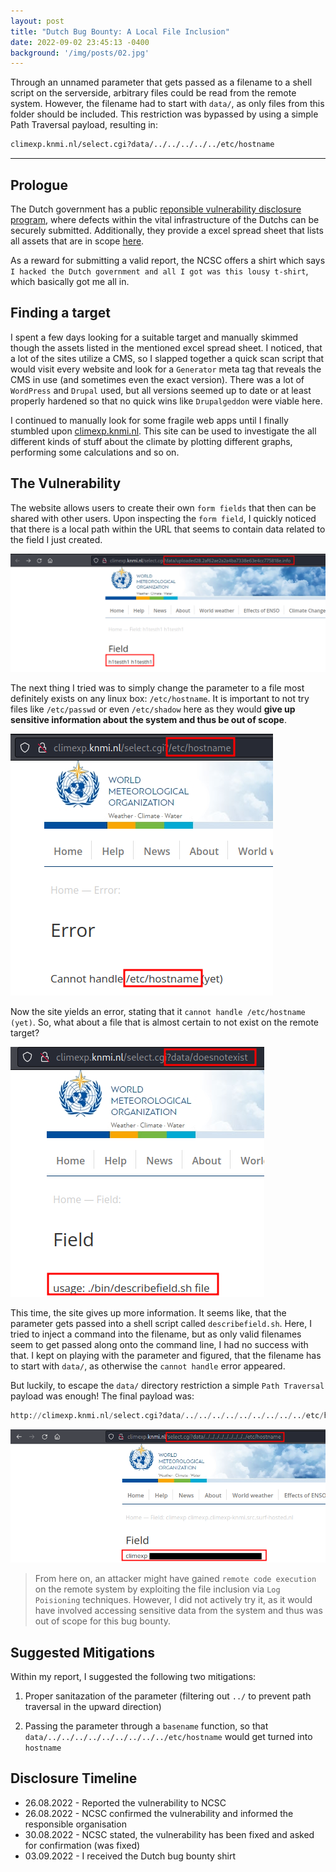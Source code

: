 ```yaml
---
layout: post
title: "Dutch Bug Bounty: A Local File Inclusion"
date: 2022-09-02 23:45:13 -0400
background: '/img/posts/02.jpg'
---
```


Through an unnamed parameter that gets passed as a filename to a shell script on the serverside, arbitrary files could be read from the remote system. However, the filename had to start with `data/`, as only files from this folder should be included. This restriction was bypassed by using a simple Path Traversal payload, resulting in:

```sh
climexp.knmi.nl/select.cgi?data/../../../../../etc/hostname
```

---

## Prologue
The Dutch government has a public [reponsible vulnerability disclosure program](https://english.ncsc.nl/contact/reporting-a-vulnerability-cvd), where defects within the vital infrastructure of the Dutchs can be securely submitted. Additionally, they provide a excel spread sheet that lists all assets that are in scope [here](https://www.communicatierijk.nl/vakkennis/r/rijkswebsites/verplichte-richtlijnen/websiteregister-rijksoverheid).

As a reward for submitting a valid report, the NCSC offers a shirt which says `I hacked the Dutch government and all I got was this lousy t-shirt`, which basically got me all in.

## Finding a target
I spent a few days looking for a suitable target and manually skimmed though the assets listed in the mentioned excel spread sheet. I noticed, that a lot of the sites utilize a CMS, so I slapped together a quick scan script that would visit every website and look for a `Generator` meta tag that reveals the CMS in use (and sometimes even the exact version). There was a lot of `WordPress` and `Drupal` used, but all versions seemed up to date or at least properly hardened so that no quick wins like `Drupalgeddon` were viable here.

I continued to manually look for some fragile web apps until I finally stumbled upon [climexp.knmi.nl](http://climexp.knmi.nl). This site can be used to investigate the all different kinds of stuff about the climate by plotting different graphs, performing some calculations and so on.

## The Vulnerability
The website allows users to create their own `form fields` that then can be shared with other users. Upon inspecting the `form field`, I quickly noticed that there is a local path within the URL that seems to contain data related to the field I just created.

![Normal Behaviour](/img/posts/path_url.png)

The next thing I tried was to simply change the parameter to a file most definitely exists on any linux box: `/etc/hostname`. It is important to not try files like `/etc/passwd` or even `/etc/shadow` here as they would **give up sensitive information about the system and thus be out of scope**.

![Trying a simple file inclusion](/img/posts/Pasted%20image%2020220904011745.png)

Now the site yields an error, stating that it `cannot handle /etc/hostname (yet)`. So, what about a file that is almost certain to not exist on the remote target?

![Non-existing file](/img/posts/Pasted%20image%2020220904012019.png)

This time, the site gives up more information. It seems like, that the parameter gets passed into a shell script called `describefield.sh`. Here, I tried to inject a command into the filename, but as only valid filenames seem to get passed along onto the command line, I had no success with that. I kept on playing with the parameter and figured, that the filename has to start with `data/`, as otherwise the `cannot handle` error appeared.

But luckily, to escape the `data/` directory restriction a simple `Path Traversal` payload was enough! The final payload was:

```py
http://climexp.knmi.nl/select.cgi?data/../../../../../../../../../etc/hostname
```

![Final Payload](/img/posts/dutchbb_lfi.png)

>From here on, an attacker might have gained `remote code execution` on the remote system by exploiting the file inclusion via `Log Poisioning` techniques. However, I did not actively try it, as it would have involved accessing sensitive data from the system and thus was out of scope for this bug bounty. 

## Suggested Mitigations
Within my report, I suggested the following two mitigations:

1. Proper sanitazation of the parameter (filtering out `../` to prevent path traversal in the upward direction)

2. Passing the parameter through a `basename` function, so that `data/../../../../../../../../../etc/hostname` would get turned into `hostname`
 
## Disclosure Timeline
- 26.08.2022 - Reported the vulnerability to NCSC
- 26.08.2022 - NCSC confirmed the vulnerability and informed the responsible organisation
- 30.08.2022 - NCSC stated, the vulnerability has been fixed and asked for confirmation (was fixed)
- 03.09.2022 - I received the Dutch bug bounty shirt
